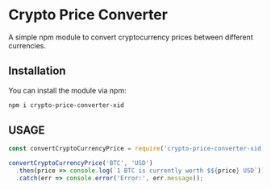 # Crypto Price Converter

A simple npm module to convert cryptocurrency prices between different currencies.

## Installation

You can install the module via npm:

```bash
npm i crypto-price-converter-xid
```

## USAGE

```javascript
const convertCryptoCurrencyPrice = require('crypto-price-converter-xid');

convertCryptoCurrencyPrice('BTC', 'USD')
  .then(price => console.log(`1 BTC is currently worth $${price} USD`))
  .catch(err => console.error('Error:', err.message));
```
